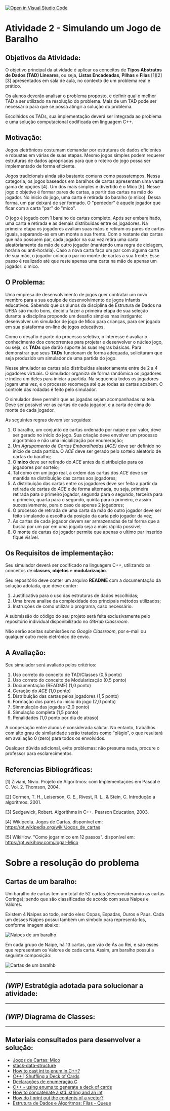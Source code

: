 [![Open in Visual Studio Code](https://classroom.github.com/assets/open-in-vscode-c66648af7eb3fe8bc4f294546bfd86ef473780cde1dea487d3c4ff354943c9ae.svg)](https://classroom.github.com/online_ide?assignment_repo_id=7914973&assignment_repo_type=AssignmentRepo)
# Atividade 2 - Simulando um Jogo de Baralho

## Objetivos da Atividade:

O objetivo principal da atividade é aplicar os conceitos de **Tipos Abstratos de Dados (TAD) Lineares**, ou seja, **Listas Encadeadas**, **Pilhas** e **Filas** [1][2][3] apresentados em sala de aula, no contexto de um problema real e prático.

Os alunos deverão analisar o problema proposto, e definir qual o melhor TAD a ser utilizado na resolução do problema. Mais de um TAD pode ser necessário para que se possa atingir a solução do problema. 

Escolhidos os TADs, sua implementação deverá ser integrada ao problema e uma solução computacional codificada em linguagem C++.

## Motivação:

Jogos eletrônicos costumam demandar por estruturas de dados eficientes e robustas em várias de suas etapas. Mesmo jogos simples podem requerer estruturas de dados apropriadas para que o roteiro do jogo possa ser implementado de forma eficiente. 

Jogos tradicionais ainda são bastante comuns como passatempos. Nessa categoria, os jogos baseados em baralhos de cartas apresentam uma vasta gama de opções [4]. Um dos mais simples e divertido é o Mico [5]. Nesse jogo o objetivo é formar pares de cartas, a partir das cartas na mão do jogador. No inicio do jogo, uma carta é retirada do baralho (o mico). Dessa forma, um par deixará de ser formado. O "perdedor" é aquele jogador que ficar com a carta "par" do "mico". 

O jogo é jogado com 1 baralho de cartas completo. Após ser embaralhado, uma carta é retirada e as demais distribuidas entre os jogadores. Na primeira etapa os jogadores avaliam suas mãos e retiram os pares de cartas iguais, separando-as em um monte a sua frente. Com o restante das cartas que não possuem par, cada jogador na sua vez retira uma carta aleatóriamente da mão de outro jogador (mantendo uma regra de ciclagem, horária ou anti-horária). Caso a nova carta faça um par com alguma carta de sua mão, o jogador coloca o par no monte de cartas a sua frente. Esse passo é realizado até que reste apenas uma carta na mão de apenas um jogador: o mico.  

## O Problema:

Uma empresa de desenvolvimento de jogos quer contratar um novo membro para a sua equipe de desenvolvimento de jogos infantis educativos. Sabendo que os alunos da disciplina de Estrutura de Dados na UFBA são muito bons, decidiu fazer a primeira etapa de sua seleção durante a disciplina propondo um desafio simples mas instigante: desenvolver um simulador de jogo de Mico para crianças, para ser jogado em sua plataforma on-line de jogos educativos. 

Como o desafio é parte do processo seletivo, o interesse é avaliar o conhecimento dos concorrentes para projetar e desenvolver o núcleo jogo, ou seja, os **TADs** que darão suporte às suas regras básicas. Para demonstrar que seus **TADs** funcionam de forma adequada, solicitaram que seja produzido um simulador de uma partida do jogo. 

Nesse simulador as cartas são distribuídas aleatoriamente entre de 2 a 4 jogadores virtuais. O simulador organiza de forma randômica os jogadores e indica um deles para iniciar a partida. Na sequencia todos os jogadores jogam uma vez, e o processo recomeça até que todas as cartas acabem. O controle das rodadas é feito pelo simulador. 

O simulador deve permitir que as jogadas sejam acompanhadas na tela. Deve ser possível ver as cartas de cada jogador, e a carta de cima do monte de cada jogador.  
	
As seguintes regras devem ser seguidas:

1. O baralho, um conjunto de cartas ordenado por naipe e por valor, deve ser gerado no início do jogo. Sua criação deve envolver um processo algoritmico e não uma inicialização por enumeração;
2. Um *Agrupamento de Cartas Embaralhadas (ACE)* deve ser definido no início de cada partida. O *ACE* deve ser gerado pelo sorteio aleatório de cartas do baralho;
3. O **mico** deve ser retirado do *ACE* antes da distribuição para os jogadores por sorteio;
4. Tal como em um jogo real, a ordem das cartas dos *ACE* deve ser mantida na distribuição das cartas aos jogadores; 
5. A distribuição das cartas entre os jogadores deve ser feita a partir da retirada de cartas do *ACE* e de forma alternada, ou seja, primeira retirada para o primeiro jogador, segunda para o segundo, terceira para o primeiro, quarta para o segundo, quinta para o primeiro, e assim sucessivamente, para o caso de apenas 2 jogadores;
6. O processo de retirada de uma carta da mão do outro jogador deve ser feito simulando a escolha da posição da carta pelo jogador da vez;
7. As cartas de cada jogador devem ser armazenadas de tal forma que a busca por um par em uma jogada seja a mais rápida possível;
8. O monte de cartas do jogador permite que apenas o ultimo par inserido fique visível.  

## Os Requisitos de implementação:

Seu simulador deverá ser codificado na linguagem C++, utilizando os conceitos de **classes**, **objetos** e **modularização**. 

Seu repositório deve conter um arquivo **README** com a documentação da solução adotada, que deve conter: 
1. Justificativa para o uso das estruturas de dados escolhidas;
2. Uma breve analise da complexidade dos principais métodos utilizados;
3. Instruções de como utilizar o programa, caso necessário. 
	
A submissão do código do seu projeto será feita exclusivamente pelo repositório individual disponibilizado no *GitHub Classroom*. 

Não serão aceitas submissões no *Google Classroom*, por e-mail ou qualquer outro meio eletrônico de envio. 

## A Avaliação:

Seu simulador será avaliado pelos critérios:
  
1. Uso correto do conceito de TAD/Classes (0,5 ponto)
2. Uso correto do conceito de Modularização (0,5 ponto)
3. Documentação (README) (1,0 ponto)
4. Geração do *ACE* (1,0 ponto)
5. Distribuição das cartas pelos jogadores (1,5 ponto)
6. Formação dos pares no inicio do jogo (2,0 ponto)
7. Simmulação das jogadas (2,0 ponto)
8. Simulação completa (1,5 ponto)
9. Penalidades (1,0 ponto por dia de atraso)

A cooperação entre alunos é considerada salutar. No entanto, trabalhos com alto grau de similaridade serão tratados como “plágio”, o que resultará em avaliação 0 (zero) para todos os envolvidos. 

Qualquer dúvida adicional, evite problemas: não presuma nada, procure o professor para esclarecimentos.

## Referencias Bibliográficas:

[1]	Ziviani, Nivio. Projeto de Algoritmos: com Implementações em Pascal e C. Vol. 2. Thomson, 2004.

[2]	Cormen, T. H., Leiserson, C. E., Rivest, R. L., & Stein, C. Introdução a algoritmos. 2001.

[3]	Sedgewick, Robert. Algorithms in C++. Pearson Education, 2003.

[4]	Wikipedia. Jogos de Cartas. disponível em: https://pt.wikipedia.org/wiki/Jogos_de_cartas

[5]	WikiHow. "Como jogar mico em 12 passos". disponível em: https://pt.wikihow.com/Jogar-Mico

# Sobre a resolução do problema

## **Cartas de um baralho**:

Um baralho de cartas tem um total de 52 cartas (desconsiderando as cartas Coringa); sendo que são classificadas de acordo com seus Naipes e Valores.

Existem 4 Naipes ao todo, sendo eles: Copas, Espadas, Ouros e Paus. Cada um desses Naipes possui também um símbolo para representá-los, conforme imagem abaixo:

![Naipes de um baralho](https://cdn.hinative.com/attached_images/155713/5eaa7949664108461a75350d24d6dd6b1f1e7270/large.png?1503102439)

Em cada grupo de Naipe, há 13 cartas, que vão de Às ao Rei, e são esses que representam os Valores de cada carta. Assim, um baralho possui a seguinte composição:

![Cartas de um baralhb](https://pt-static.z-dn.net/files/dac/315a4dd16b9c0c7d20c3a155f41c97d9.png)

-----
## ***(WIP)*** **Estratégia adotada para solucionar a atividade:**


-----
## ***(WIP)*** **Diagrama de Classes:**

-----
## **Materiais consultados para desenvolver a solução:**

- [Jogos de Cartas: Mico](http://jogosdecartas.hut.com.br/mico/)
- [stack-data-structure](https://www.geeksforgeeks.org/stack-data-structure-introduction-program/)
- [How to cast int to enum in C++?](https://stackoverflow.com/questions/11452920/how-to-cast-int-to-enum-in-c)
- [C++ | Shuffling a Deck of Cards](https://www.youtube.com/watch?v=Bsyvs82XliM)
- [Declarações de enumeração C](https://docs.microsoft.com/pt-br/cpp/c-language/c-enumeration-declarations?view=msvc-170)
- [C++ - using enums to generate a deck of cards](https://stackoverflow.com/questions/35937285/c-using-enums-to-generate-a-deck-of-cards)
- [How to concatenate a std::string and an int](https://stackoverflow.com/questions/191757/how-to-concatenate-a-stdstring-and-an-int)
- [How do I print out the contents of a vector?](https://stackoverflow.com/questions/10750057/how-do-i-print-out-the-contents-of-a-vector)
- [Estrutura de Dados e Algoritmos: Filas - Queue](https://www.cos.ufrj.br/~rfarias/cos121/filas.html)